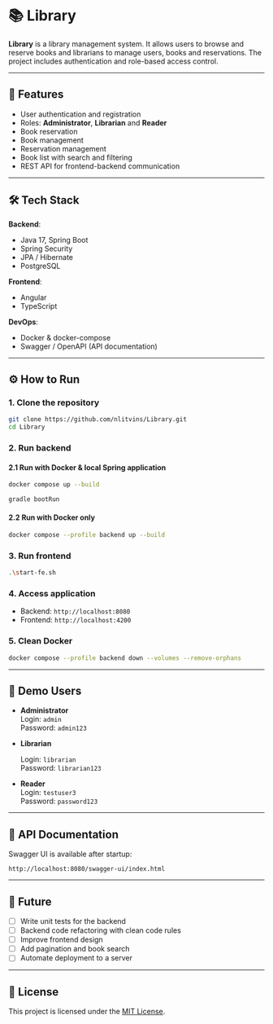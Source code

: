 # 📚 Library

**Library** is a library management system. It allows users to browse and reserve books and
librarians to manage users, books and reservations. The project includes authentication and role-based
access
control.

---

## 🚀 Features

- User authentication and registration
- Roles: **Administrator**, **Librarian** and **Reader**
- Book reservation
- Book management
- Reservation management
- Book list with search and filtering
- REST API for frontend-backend communication

---

## 🛠️ Tech Stack

**Backend**:

- Java 17, Spring Boot
- Spring Security
- JPA / Hibernate
- PostgreSQL

**Frontend**:

- Angular
- TypeScript

**DevOps**:

- Docker & docker-compose
- Swagger / OpenAPI (API documentation)

---

## ⚙️ How to Run

### 1. Clone the repository

```bash
git clone https://github.com/nlitvins/Library.git
cd Library
```

### 2. Run backend

#### 2.1 Run with Docker & local Spring application

```bash
docker compose up --build
```

```bash
gradle bootRun
```

#### 2.2 Run with Docker only

```bash
docker compose --profile backend up --build
```

### 3. Run frontend

```bash
.\start-fe.sh
```

### 4. Access application
- Backend: `http://localhost:8080`
- Frontend: `http://localhost:4200`

### 5. Clean Docker

```bash
docker compose --profile backend down --volumes --remove-orphans
```

---

## 👤 Demo Users

- **Administrator**  
  Login: `admin`  
  Password: `admin123`


- **Librarian**

  Login:     `librarian`  
  Password: `librarian123`

- **Reader**  
  Login: `testuser3`  
  Password: `password123`

---

## 📖 API Documentation

Swagger UI is available after startup:

```
http://localhost:8080/swagger-ui/index.html
```

---

## 🔮 Future

- [ ] Write unit tests for the backend
- [ ] Backend code refactoring with clean code rules
- [ ] Improve frontend design
- [ ] Add pagination and book search
- [ ] Automate deployment to a server

---

## 📜 License

This project is licensed under the [MIT License](LICENSE).  
